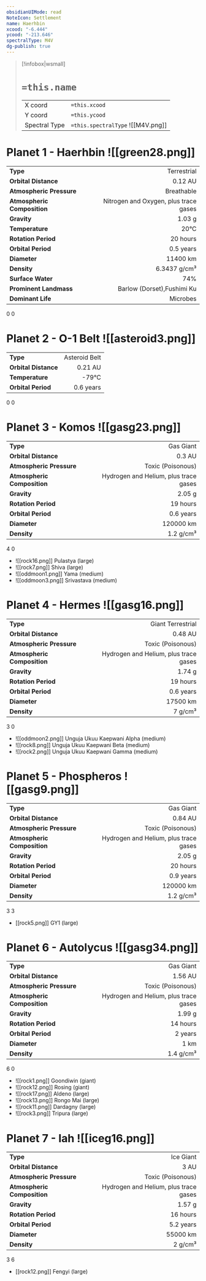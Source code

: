```yaml
---
obsidianUIMode: read
NoteIcon: Settlement
name: Haerhbin
xcood: "-6.444"
ycood: "-213.646"
spectralType: M4V
dg-publish: true
---
```

> [!infobox|wsmall]
> # `=this.name`
> | | |
> | - | - |
> | X coord | `=this.xcood` |
> | Y coord| `=this.ycood` |
> | Spectral Type | `=this.spectralType` ![[M4V.png]] |

# Planet 1 - Haerhbin ![[green28.png]]
|                             |                           |
| --------------------------- | -------------------------:|
| **Type**                    |             Terrestrial |
| **Orbital Distance**        |   0.12 AU |
| **Atmospheric Pressure**    |       Breathable |
| **Atmospheric Composition** |      Nitrogen and Oxygen, plus trace gases |
| **Gravity**                 |        1.03 g |
| **Temperature**             |    20°C |
| **Rotation Period**         |  20 hours |
| **Orbital Period** | 0.5 years |
| **Diameter**                |      11400 km | 
| **Density**                 |    6.3437 g/cm³ |
| **Surface Water**           |           74% | 
| **Prominent Landmass**      |         Barlow (Dorset),Fushimi Ku | 
| **Dominant Life**           |         Microbes |



0
0



# Planet 2 - O-1 Belt ![[asteroid3.png]]
|                             |                           |
| --------------------------- | -------------------------:|
| **Type**                    |             Asteroid Belt |
| **Orbital Distance**        |   0.21 AU |
| **Temperature**             |    -79°C |
| **Orbital Period** | 0.6 years |



0
0



# Planet 3 - Komos ![[gasg23.png]]
|                             |                           |
| --------------------------- | -------------------------:|
| **Type**                    |             Gas Giant |
| **Orbital Distance**        |   0.3 AU |
| **Atmospheric Pressure**    |       Toxic (Poisonous) |
| **Atmospheric Composition** |      Hydrogen and Helium, plus trace gases |
| **Gravity**                 |        2.05 g |
| **Rotation Period**         |  19 hours |
| **Orbital Period** | 0.6 years |
| **Diameter**                |      120000 km | 
| **Density**                 |    1.2 g/cm³ |



4
0

- ![[rock16.png]] Pulastya (large)
- ![[rock7.png]] Shiva (large)
- ![[oddmoon1.png]] Yama (medium)
- ![[oddmoon3.png]] Srivastava (medium)


# Planet 4 - Hermes ![[gasg16.png]]
|                             |                           |
| --------------------------- | -------------------------:|
| **Type**                    |             Giant Terrestrial |
| **Orbital Distance**        |   0.48 AU |
| **Atmospheric Pressure**    |       Toxic (Poisonous) |
| **Atmospheric Composition** |      Hydrogen and Helium, plus trace gases |
| **Gravity**                 |        1.74 g |
| **Rotation Period**         |  19 hours |
| **Orbital Period** | 0.6 years |
| **Diameter**                |      17500 km | 
| **Density**                 |    7 g/cm³ |



3
0

- ![[oddmoon2.png]] Unguja Ukuu Kaepwani Alpha (medium)
- ![[rock8.png]] Unguja Ukuu Kaepwani Beta (medium)
- ![[rock2.png]] Unguja Ukuu Kaepwani Gamma (medium)


# Planet 5 - Phospheros ![[gasg9.png]]
|                             |                           |
| --------------------------- | -------------------------:|
| **Type**                    |             Gas Giant |
| **Orbital Distance**        |   0.84 AU |
| **Atmospheric Pressure**    |       Toxic (Poisonous) |
| **Atmospheric Composition** |      Hydrogen and Helium, plus trace gases |
| **Gravity**                 |        2.05 g |
| **Rotation Period**         |  20 hours |
| **Orbital Period** | 0.9 years |
| **Diameter**                |      120000 km | 
| **Density**                 |    1.2 g/cm³ |



3
3

- [[rock5.png]] GY1 (large)

# Planet 6 - Autolycus ![[gasg34.png]]
|                             |                           |
| --------------------------- | -------------------------:|
| **Type**                    |             Gas Giant |
| **Orbital Distance**        |   1.56 AU |
| **Atmospheric Pressure**    |       Toxic (Poisonous) |
| **Atmospheric Composition** |      Hydrogen and Helium, plus trace gases |
| **Gravity**                 |        1.99 g |
| **Rotation Period**         |  14 hours |
| **Orbital Period** | 2 years |
| **Diameter**                |      1 km | 
| **Density**                 |    1.4 g/cm³ |



6
0

- ![[rock1.png]] Goondiwin (giant)
- ![[rock12.png]] Rosing (giant)
- ![[rock17.png]] Aldeno (large)
- ![[rock13.png]] Rongo Mai (large)
- ![[rock11.png]] Dardagny (large)
- ![[rock3.png]] Tripura (large)


# Planet 7 - Iah ![[iceg16.png]]
|                             |                           |
| --------------------------- | -------------------------:|
| **Type**                    |             Ice Giant |
| **Orbital Distance**        |   3 AU |
| **Atmospheric Pressure**    |       Toxic (Poisonous) |
| **Atmospheric Composition** |      Hydrogen and Helium, plus trace gases |
| **Gravity**                 |        1.57 g |
| **Rotation Period**         |  16 hours |
| **Orbital Period** | 5.2 years |
| **Diameter**                |      55000 km | 
| **Density**                 |    2 g/cm³ |



3
6

- [[rock12.png]] Fengyi (large)


